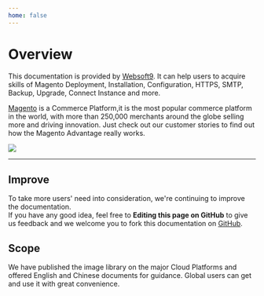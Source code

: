 ```yaml
---
home: false
---
```


# Overview

This documentation is provided by [Websoft9](https://www.websoft9.com/). It can help users to acquire skills of Magento Deployment, Installation, Configuration, HTTPS, SMTP, Backup, Upgrade, Connect Instance and more.

[Magento](https://magento.org) is a Commerce Platform,it is the most popular commerce platform in the world, with more than 250,000 merchants around the globe selling more and driving innovation. Just check out our customer stories to find out how the Magento Advantage really works.

![](https://libs.websoft9.com/Websoft9/DocsPicture/zh/magento/magentogui-websoft9.png)

---

## Improve

To take more users' need into consideration, we're continuing to improve the documentation.  
If you have any good idea, feel free to **Editing this page on GitHub** to give us feedback and we welcome you to fork this documentation on [GitHub](https://github.com/Websoft9/ansible-magento).

## Scope

We have published the image library on the major Cloud Platforms and offered English and Chinese documents for guidance. Global users can get and use it with great convenience.
